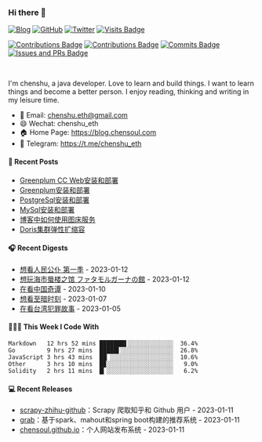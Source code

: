 ### Hi there 👋

[![Blog](https://img.shields.io/badge/Blog-chensoul-9cf?style=flat-square)](https://blog.chensoul.com)
[![GitHub](https://img.shields.io/github/followers/chensoul?logo=github&style=flat-square)](https://github.com/chensoul)
[![Twitter](https://img.shields.io/twitter/follow/chenshu_eth?logo=twitter&style=flat-square)](https://twitter.com/chenshu_eth)
[![Visits Badge](https://badges.strrl.dev/visits/chensoul/chensoul?style=flat-square)](https://github.com/chensoul)


[![Contributions Badge](https://badges.strrl.dev/contributions/all/chensoul?style=flat-square)](https://github.com/chensoul)
[![Contributions Badge](https://badges.strrl.dev/contributions/weekly/chensoul?style=flat-square)](https://github.com/chensoul)
[![Commits Badge](https://badges.strrl.dev/commits/weekly/chensoul?style=flat-square)](https://github.com/pseudoyu)
[![Issues and PRs Badge](https://badges.strrl.dev/issues-and-prs/weekly/chensoul?style=flat-square)](https://github.com/chensoul)

<br />

I'm chenshu, a java developer. Love to learn and build things. I want to learn things and become a better person. I enjoy reading, thinking and writing in my leisure time.

- 📧 Email: chenshu.eth@gmail.com
- 😄 Wechat: chenshu_eth
- 🏠 Home Page: https://blog.chensoul.com
- 💼 Telegram: https://t.me/chenshu_eth


#### 📰 Recent Posts

<!-- blog starts -->
* <a href=https://blog.chensoul.com/posts/greenplum-cc-web-install-deploy/ target='_blank'>Greenplum CC Web安装和部署</a>
* <a href=https://blog.chensoul.com/posts/greenplum-install-deploy/ target='_blank'>Greenplum安装和部署</a>
* <a href=https://blog.chensoul.com/posts/postgresql-install-deploy/ target='_blank'>PostgreSql安装和部署</a>
* <a href=https://blog.chensoul.com/posts/mysql-install-deploy/ target='_blank'>MySql安装和部署</a>
* <a href=https://blog.chensoul.com/posts/using-images-in-blog/ target='_blank'>博客中如何使用图床服务</a>
* <a href=https://blog.chensoul.com/posts/doris-cluster-elastic-expansion/ target='_blank'>Doris集群弹性扩缩容</a>
<!-- blog ends -->

#### 🎧 Recent Digests

<!-- douban starts -->
* <a href='http://movie.douban.com/subject/26946524/' target='_blank'>想看人民公仆 第一季</a> - 2023-01-12
* <a href='http://www.douban.com/game/25884401/' target='_blank'>想玩海市蜃楼之馆 ファタモルガーナの館</a> - 2023-01-12
* <a href='http://movie.douban.com/subject/35674355/' target='_blank'>在看中国奇谭</a> - 2023-01-10
* <a href='http://movie.douban.com/subject/26761416/' target='_blank'>想看至暗时刻</a> - 2023-01-07
* <a href='http://movie.douban.com/subject/35699947/' target='_blank'>在看台湾犯罪故事</a> - 2023-01-05
<!-- douban ends -->

#### 👨🏻‍💻 This Week I Code With

<!-- code_time starts -->

```text
Markdown   12 hrs 52 mins ███████▋░░░░░░░░░░░░░  36.4%
Go         9 hrs 27 mins  █████▌░░░░░░░░░░░░░░░  26.8%
JavaScript 3 hrs 43 mins  ██▏░░░░░░░░░░░░░░░░░░  10.6%
Other      3 hrs 10 mins  █▉░░░░░░░░░░░░░░░░░░░   9.0%
Solidity   2 hrs 11 mins  █▎░░░░░░░░░░░░░░░░░░░   6.2%
```

<!-- code_time ends -->


#### 💻 Recent Releases

<!-- recent_releases starts -->
* <a href=https://github.com/chensoul/scrapy-zhihu-github/releases/tag/v0.0.1 target='_blank'>scrapy-zhihu-github</a>：Scrapy 爬取知乎和 Github 用户 - 2023-01-11
* <a href=https://github.com/chensoul/grab/releases/tag/v0.0.1 target='_blank'>grab</a>：基于spark、mahout和spring boot构建的推荐系统 - 2023-01-11
* <a href=https://github.com/chensoul/chensoul.github.io/releases/tag/v0.0.1 target='_blank'>chensoul.github.io</a>：个人网站发布系统 - 2023-01-11
<!-- recent_releases ends -->
